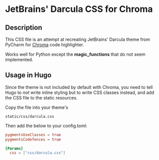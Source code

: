 # JetBrains' Darcula CSS for Chroma

## Description

This CSS file is an attempt at recreating JetBrains' Darcula theme from PyCharm for [Chroma](https://github.com/alecthomas/chroma) code highlighter.

Works well for Python except the __magic_functions__ that do not seem implemented.

## Usage in Hugo

Since the theme is not included by default with Chroma, you need to tell Hugo to _not_ write inline styling but to write CSS classes instead, and add the CSS file to the static resources.

Copy the file into your theme's 

```shell
static/css/darcula.css
```

Then add the below to your config.toml:

```toml
pygmentsUseClasses = true
pygmentsCodefences = true

[Params]
  css = ["css/darcula.css"]
```

